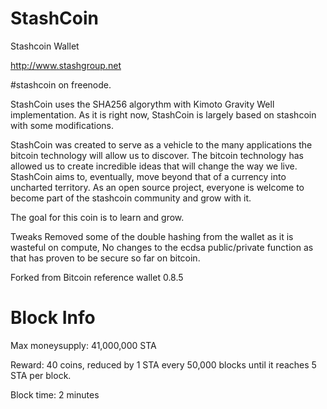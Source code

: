 StashCoin
==============

Stashcoin Wallet

http://www.stashgroup.net

#stashcoin on freenode.

StashCoin uses the SHA256 algorythm with Kimoto Gravity Well implementation. 
As it is right now, StashCoin is largely based on stashcoin with some modifications.


StashCoin was created to serve as a vehicle to the many applications the bitcoin technology will allow us to
discover. The bitcoin technology has allowed us to create incredible ideas that will change the way we live. StashCoin aims to, eventually, move beyond that of a currency into uncharted territory. As an open source project, everyone is welcome to become part of the stashcoin community and grow with it. 


The goal for this coin is to learn and grow. 


Tweaks Removed some of the double hashing from the wallet as it is wasteful on compute, No changes to the ecdsa public/private function as that has proven to be secure so far on bitcoin.

Forked from Bitcoin reference wallet 0.8.5



Block Info
==============

Max moneysupply: 41,000,000 STA

Reward: 40 coins, reduced by 1 STA every 50,000 blocks until it reaches 5 STA per block.

Block time: 2 minutes

 


